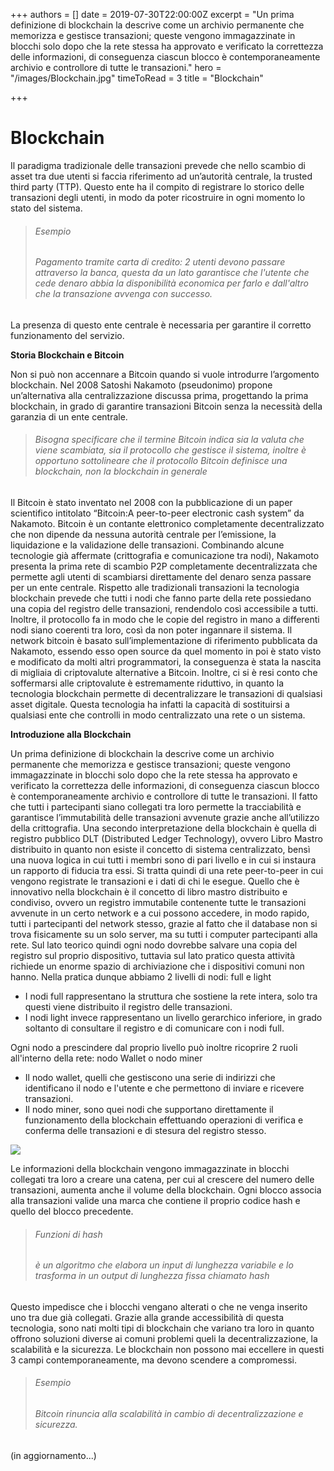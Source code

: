 +++
authors = []
date = 2019-07-30T22:00:00Z
excerpt = "Un prima definizione di blockchain la descrive come un archivio permanente che memorizza e gestisce transazioni; queste vengono immagazzinate in blocchi solo dopo che la rete stessa ha approvato e verificato la correttezza delle informazioni, di conseguenza ciascun blocco è contemporaneamente archivio e controllore di tutte le transazioni."
hero = "/images/Blockchain.jpg"
timeToRead = 3
title = "Blockchain"

+++
# Blockchain

Il paradigma tradizionale delle transazioni prevede che nello scambio di asset tra due utenti si faccia riferimento ad un’autorità centrale, la trusted third party (TTP). Questo ente ha il compito di registrare lo storico delle transazioni degli utenti, in modo da poter ricostruire in ogni momento lo stato del sistema.

> ###### _Esempio_
>
> ###### _Pagamento tramite carta di credito: 2 utenti devono passare attraverso la banca, questa da un lato garantisce che l'utente che cede denaro abbia la disponibilità economica per farlo e dall'altro che la transazione avvenga con successo._

La presenza di questo ente centrale è necessaria per garantire il corretto funzionamento del servizio.

**Storia Blockchain e Bitcoin**

Non si può non accennare a Bitcoin quando si vuole introdurre l’argomento blockchain. Nel 2008 Satoshi Nakamoto (pseudonimo) propone un’alternativa alla centralizzazione discussa prima, progettando la prima blockchain, in grado di garantire transazioni Bitcoin senza la necessità della garanzia di un ente centrale.

> ###### _Bisogna specificare che il termine Bitcoin indica sia la valuta che viene scambiata, sia il protocollo che gestisce il sistema, inoltre è opportuno sottolineare che il protocollo Bitcoin definisce una blockchain, non la blockchain in generale_

Il Bitcoin è stato inventato nel 2008 con la pubblicazione di un paper scientifico intitolato “Bitcoin:A peer-to-peer electronic cash system” da Nakamoto. Bitcoin è un contante elettronico completamente decentralizzato che non dipende da nessuna autorità centrale per l’emissione, la liquidazione e la validazione delle transazioni. Combinando alcune tecnologie già affermate (crittografia e comunicazione tra nodi), Nakamoto presenta la prima rete di scambio P2P completamente decentralizzata che permette agli utenti di scambiarsi direttamente del denaro senza passare per un ente centrale. Rispetto alle tradizionali transazioni la tecnologia blockchain prevede che tutti i nodi che fanno parte della rete possiedano una copia del registro delle transazioni, rendendolo così accessibile a tutti. Inoltre, il protocollo fa in modo che le copie del registro in mano a differenti nodi siano coerenti tra loro, così da non poter ingannare il sistema. Il network bitcoin è basato sull’implementazione di riferimento pubblicata da Nakamoto, essendo esso open source da quel momento in poi è stato visto e modificato da molti altri programmatori, la conseguenza è stata la nascita di migliaia di criptovalute alternative a Bitcoin. Inoltre, ci si è resi conto che soffermarsi alle criptovalute è estremamente riduttivo, in quanto la tecnologia blockchain permette di decentralizzare le transazioni di qualsiasi asset digitale. Questa tecnologia ha infatti la capacità di sostituirsi a qualsiasi ente che controlli in modo centralizzato una rete o un sistema.

**Introduzione alla Blockchain**

Un prima definizione di blockchain la descrive come un archivio permanente che memorizza e gestisce transazioni; queste vengono immagazzinate in blocchi solo dopo che la rete stessa ha approvato e verificato la correttezza delle informazioni, di conseguenza ciascun blocco è contemporaneamente archivio e controllore di tutte le transazioni. Il fatto che tutti i partecipanti siano collegati tra loro permette la tracciabilità e garantisce l’immutabilità delle transazioni avvenute grazie anche all’utilizzo della crittografia. Una secondo interpretazione della blockchain è quella di registro pubblico DLT (Distributed Ledger Technology), ovvero Libro Mastro distribuito in quanto non esiste il concetto di sistema centralizzato, bensì una nuova logica in cui tutti i membri sono di pari livello e in cui si instaura un rapporto di fiducia tra essi. Si tratta quindi di una rete peer-to-peer in cui vengono registrate le transazioni e i dati di chi le esegue. Quello che è innovativo nella blockchain è il concetto di libro mastro distribuito e condiviso, ovvero un registro immutabile contenente tutte le transazioni avvenute in un certo network e a cui possono accedere, in modo rapido, tutti i partecipanti del network stesso, grazie al fatto che il database non si trova fisicamente su un solo server, ma su tutti i computer partecipanti alla rete. Sul lato teorico quindi ogni nodo dovrebbe salvare una copia del registro sul proprio dispositivo, tuttavia sul lato pratico questa attività richiede un enorme spazio di archiviazione che i dispositivi comuni non hanno. Nella pratica dunque abbiamo 2 livelli di nodi: full e light

* I nodi full rappresentano la struttura che sostiene la rete intera, solo tra questi viene distribuito il registro delle transazioni.
* I nodi light invece rappresentano un livello gerarchico inferiore, in grado soltanto di consultare il registro e di comunicare con i nodi full.

Ogni nodo a prescindere dal proprio livello può inoltre ricoprire 2 ruoli all'interno della rete: nodo Wallet o nodo miner

* Il nodo wallet, quelli che gestiscono una serie di indirizzi che identificano il nodo e l'utente e che permettono di inviare e ricevere transazioni.
* Il nodo miner, sono quei nodi che supportano direttamente il funzionamento della blockchain effettuando operazioni di verifica e conferma delle transazioni e di stesura del registro stesso.

![](/images/levels-of-distribution.png)

Le informazioni della blockchain vengono immagazzinate in blocchi collegati tra loro a creare una catena, per cui al crescere del numero delle transazioni, aumenta anche il volume della blockchain. Ogni blocco associa alla transazioni valide una marca che contiene il proprio codice hash e quello del blocco precedente.

> ###### _Funzioni di hash_
>
> ###### _è un algoritmo che elabora un input di lunghezza variabile e lo trasforma in un output di lunghezza fissa chiamato hash_

Questo impedisce che i blocchi vengano alterati o che ne venga inserito uno tra due già collegati. Grazie alla grande accessibilità di questa tecnologia, sono nati molti tipi di blockchain che variano tra loro in quanto offrono soluzioni diverse ai comuni problemi queli la decentralizzazione, la scalabilità e la sicurezza. Le blockchain non possono mai eccellere in questi 3 campi contemporaneamente, ma devono scendere a compromessi.

> ###### Esempio
>
> ###### Bitcoin rinuncia alla scalabilità in cambio di decentralizzazione e sicurezza.

(in aggiornamento...)